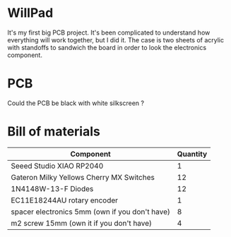 # WillPad
It's my first big PCB project. It's been complicated to understand how everything will work together, but I did it.
The case is two sheets of acrylic with standoffs to sandwich the board in order to look the electronics component.

# PCB
Could the PCB be black with white silkscreen ?

# Bill of materials
| Component                                      | Quantity |
|------------------------------------------------|----------|
| Seeed Studio XIAO RP2040                       | 1        |
| Gateron Milky Yellows Cherry MX Switches       | 12       |
| 1N4148W-13-F Diodes                            | 12       |
| EC11E18244AU rotary encoder                    | 1        |
| spacer electronics 5mm (own if you don't have) | 8        |
| m2 screw 15mm (own it if you don't have)       | 4        |
